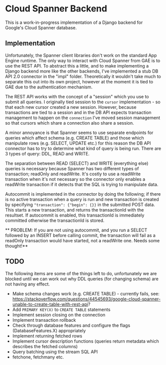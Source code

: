
# Cloud Spanner Backend

This is a work-in-progress implementation of a Django backend for Google's Cloud Spanner
database. 

## Implementation

Unfortunately, the Spanner client libraries don't work on the standard App Engine runtime. The only way to interact
with Cloud Spanner from GAE is to use the REST API. To abstract this a little, and to make implementing a Django backend
more like the other backends, I've implemented a stub DB API 2.0 connector in the "impl" folder. Theoretically it wouldn't
take much to separate this out into its own project, however at the moment it is tied to GAE due to the authentication mechanism.

The REST API works with the concept of a "session" which you use to submit all queries. I originally tied session to the 
`cursor` implementation - so that each new cursor created a new session. However, because transactions are tied to a session
and in the DB API expects transaction management to happen on the `connection` I've moved session management so that cursors
which share a connection also share a session.

A minor annoyance is that Spanner seems to use separate endpoints for queries which affect schema (e.g. CREATE TABLE) and those which manipulate rows (e.g. SELECT, UPDATE etc.) for this reason the DB API connector has to try to determine what
kind of query is being run. There are 3 types of query: DDL, READ and WRITE.

The separation between READ (SELECT) and WRITE (everything else) queries is necessary because Spanner has two different types
of transaction; readOnly and readWrite. It's costly to use a readWrite transaction when it's not necessary so the connector
only enables a readWrite transaction if it detects that the SQL is trying to manipulate data.

Autocommit is implemented in the connector by doing the following; if there is no active transaction when a query is run and new transaction is created by specifying `"transaction": {"begin": {}}` in the submitted POST data. This starts a new transaction, and returns the transactionId with the resultset. If autocommit is enabled, this transactionId is immediately committed otherwise the transactionId is stored.

** PROBLEM: If you are not using autocommit, and you run a SELECT followed by an INSERT before calling commit, the transaction will fail as a readOnly transaction would have started, not a readWrite one. Needs some thought!**

## TODO

The following items are some of the things left to do, unfortunately we are blocked until we can work out why 
DDL queries (for changing schema) are not having any effect.

 - Make schema changes work (e.g. CREATE TABLE) - currently fails, see: https://stackoverflow.com/questions/44545693/google-cloud-spanner-unable-to-create-table-with-rest-api?
 - Add `PRIMARY KEY(X)` to `CREATE TABLE` statements
 - Implement session closing on the connection
 - Implement transaction rollback
 - Check through database features and configure the flags (DatabaseFeatures.X) appropriately
 - Implement returning fetched rows
 - Implement cursor description functions (queries return metadata which describes the fetched columns)
 - Query batching using the stream SQL API
 - fetchone, fetchmany etc.
